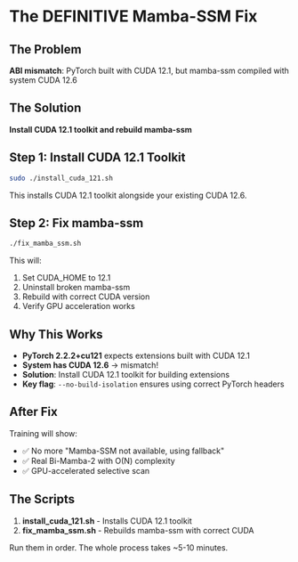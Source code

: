 # The DEFINITIVE Mamba-SSM Fix

## The Problem
**ABI mismatch**: PyTorch built with CUDA 12.1, but mamba-ssm compiled with system CUDA 12.6

## The Solution
**Install CUDA 12.1 toolkit and rebuild mamba-ssm**

## Step 1: Install CUDA 12.1 Toolkit
```bash
sudo ./install_cuda_121.sh
```
This installs CUDA 12.1 toolkit alongside your existing CUDA 12.6.

## Step 2: Fix mamba-ssm
```bash
./fix_mamba_ssm.sh
```
This will:
1. Set CUDA_HOME to 12.1
2. Uninstall broken mamba-ssm
3. Rebuild with correct CUDA version
4. Verify GPU acceleration works

## Why This Works
- **PyTorch 2.2.2+cu121** expects extensions built with CUDA 12.1
- **System has CUDA 12.6** → mismatch!
- **Solution**: Install CUDA 12.1 toolkit for building extensions
- **Key flag**: `--no-build-isolation` ensures using correct PyTorch headers

## After Fix
Training will show:
- ✅ No more "Mamba-SSM not available, using fallback"
- ✅ Real Bi-Mamba-2 with O(N) complexity
- ✅ GPU-accelerated selective scan

## The Scripts
1. **install_cuda_121.sh** - Installs CUDA 12.1 toolkit
2. **fix_mamba_ssm.sh** - Rebuilds mamba-ssm with correct CUDA

Run them in order. The whole process takes ~5-10 minutes.